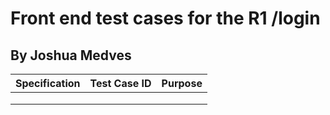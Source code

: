 # Front end test cases for the R1 /login
## By Joshua Medves

| Specification | Test Case ID | Purpose |
|---------------|:------------:|---------|
|               |              |         |
|               |              |         |
|               |              |         |